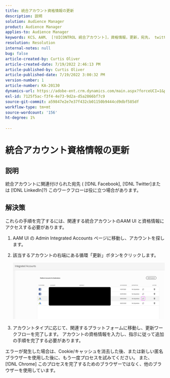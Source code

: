 ```yaml
---
title: 統合アカウント資格情報の更新
description: 説明
solution: Audience Manager
product: Audience Manager
applies-to: Audience Manager
keywords: KCS、AAM、 [!UICONTROL 統合アカウント]，資格情報，更新，宛先， twitter, facebook, linkedin
resolution: Resolution
internal-notes: null
bug: false
article-created-by: Curtis Oliver
article-created-date: 7/19/2022 2:46:13 PM
article-published-by: Curtis Oliver
article-published-date: 7/19/2022 3:00:32 PM
version-number: 1
article-number: KA-20130
dynamics-url: https://adobe-ent.crm.dynamics.com/main.aspx?forceUCI=1&pagetype=entityrecord&etn=knowledgearticle&id=58ec9386-7107-ed11-82e4-00224809a9e0
exl-id: 7125f5ac-f3f4-4e73-9d2a-d5a2866bf7c9
source-git-commit: a59847e2e7e37f432cb01150b9444cd9dbf585df
workflow-type: tm+mt
source-wordcount: '156'
ht-degree: 1%

---
```


# 統合アカウント資格情報の更新

## 説明

統合アカウントに関連付けられた宛先 ( [!DNL Facebook], [!DNL Twitter]または [!DNL LinkedIn]?) このワークフローは役に立つ場合があります。

## 解決策

これらの手順を完了するには、関連する統合アカウントのAAM UI と資格情報にアクセスする必要があります。

1. AAM UI の Admin Integrated Accounts ページに移動し、アカウントを探します。

1. 該当するアカウントの右端にある循環「更新」ボタンをクリックします。

   ![](assets/6e040206-7307-ed11-82e4-00224809a9e0.png)

1. アカウントタイプに応じて、関連するプラットフォームに移動し、更新ワークフローを完了します。 アカウントの資格情報を入力し、指示に従って追加の手順を完了する必要があります。

エラーが発生した場合は、Cookie/キャッシュを消去した後、または新しい匿名ブラウザーを使用した後に、もう一度プロセスを試みてください。 また、 [!DNL Chrome] このプロセスを完了するためのブラウザーではなく、他のブラウザーを使用しています。
